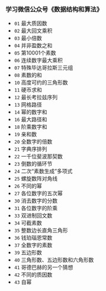 ### 学习微信公众号《数据结构和算法》

- `01` 最大质因数
- `02` 最大回文乘积
- `03` 最小倍数
- `04` 并非盈数之和
- `05` 第10001个素数
- `06` 连续数字最大乘积
- `07` 特殊毕达哥拉斯三元组
- `08` 素数的和
- `10` 高度可约的三角形数
- `11` 硬币求和
- `12` 最长考拉兹序列
- `13` 网格路径
- `14` 幂的数字和
- `16` 最大路径和
- `18` 阶乘数字和
- `19` 亲和数
- `20` 全数字的倍数
- `21` 字典序排列
- `22` 一千位斐波那契数 
- `23` 倒数的循环节 
- `24` 二次“素数生成”多项式
- `25` 螺旋数阵对角线
- `26` 不同的幂
- `27` 各位数字的五次幂
- `30` 消去数字的分数
- `31` 各位数字的阶乘
- `33` 双进制回文数
- `34` 可截素数
- `35` 整数边长直角三角形
- `36` 钱珀瑙恩常数
- `37` 全数字的素数
- `39` 五边形数
- `40` 三角形数、五边形数和六角形数
- `41` 哥德巴赫的另一个猜想
- `42` 不同的质因数
- `43` 自幂